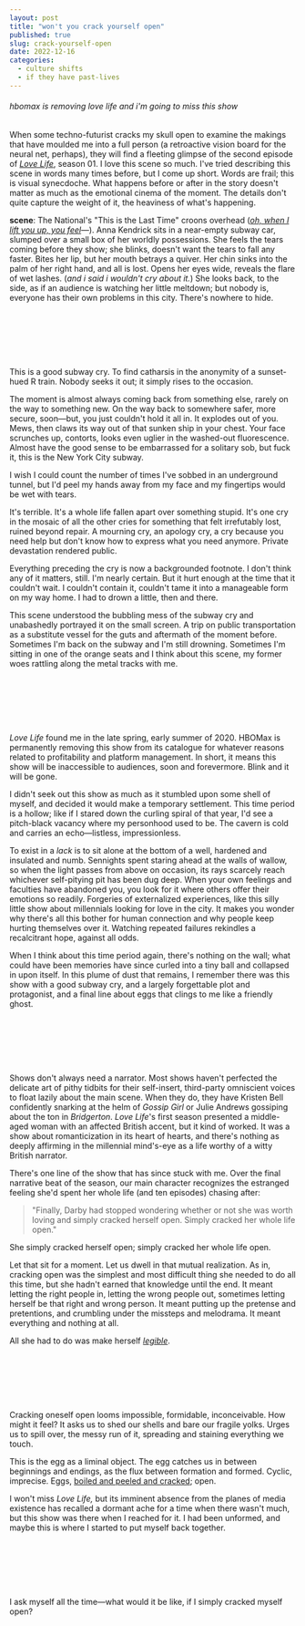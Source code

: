 ```yaml
---
layout: post
title: "won't you crack yourself open"
published: true
slug: crack-yourself-open
date: 2022-12-16
categories:
  - culture shifts
  - if they have past-lives
---
```


###### hbomax is removing love life and i'm going to miss this show

When some techno-futurist cracks my skull open to examine the makings that have moulded me into a full person (a retroactive vision board for the neural net, perhaps), they will find a fleeting glimpse of the second episode of [*Love Life*](https://www.hbomax.com/love-life-s2), season 01. I love this scene so much. I've tried describing this scene in words many times before, but I come up short. Words are frail; this is visual synecdoche. What happens before or after in the story doesn't matter as much as the emotional cinema of the moment. The details don't quite capture the weight of it, the heaviness of what's happening.

**scene**: The National's "This is the Last Time" croons overhead ([*oh, when I lift you up, you feel*](https://www.youtube.com/watch?v=OVV6RsWh5tw)—). Anna Kendrick sits in a near-empty subway car, slumped over a small box of her worldly possessions. She feels the tears coming before they show; she blinks, doesn't want the tears to fall any faster. Bites her lip, but her mouth betrays a quiver. Her chin sinks into the palm of her right hand, and all is lost. Opens her eyes wide, reveals the flare of wet lashes. (*and i said i wouldn't cry about it.*) She looks back, to the side, as if an audience is watching her little meltdown; but nobody is, everyone has their own problems in this city. There's nowhere to hide.

<!--more--> 

<br />
<br />
<br />
<br />
<br />

This is a good subway cry. To find catharsis in the anonymity of a sunset-hued R train. Nobody seeks it out; it simply rises to the occasion.

The moment is almost always coming back from something else, rarely on the way to something new. On the way back to somewhere safer, more secure, soon—but, you just couldn't hold it all in. It explodes out of you. Mews, then claws its way out of that sunken ship in your chest. Your face scrunches up, contorts, looks even uglier in the washed-out fluorescence. Almost have the good sense to be embarrassed for a solitary sob, but fuck it, this is the New York City subway. 

I wish I could count the number of times I've sobbed in an underground tunnel, but I'd peel my hands away from my face and my fingertips would be wet with tears. 

It's terrible. It's a whole life fallen apart over something stupid. It's one cry in the mosaic of all the other cries for something that felt irrefutably lost, ruined beyond repair. A mourning cry, an apology cry, a cry because you need help but don't know how to express what you need anymore. Private devastation rendered public.

Everything preceding the cry is now a backgrounded footnote. I don't think any of it matters, still. I'm nearly certain. But it hurt enough at the time that it couldn't wait. I couldn't contain it, couldn't tame it into a manageable form on my way home. I had to drown a little, then and there.

This scene understood the bubbling mess of the subway cry and unabashedly portrayed it on the small screen. A trip on public transportation as a substitute vessel for the guts and aftermath of the moment before. Sometimes I'm back on the subway and I'm still drowning. Sometimes I'm sitting in one of the orange seats and I think about this scene, my former woes rattling along the metal tracks with me.

<br />
<br />
<br />
<br />
<br />

*Love Life* found me in the late spring, early summer of 2020. HBOMax is permanently removing this show from its catalogue for whatever reasons related to profitability and platform management. In short, it means this show will be inaccessible to audiences, soon and forevermore. Blink and it will be gone.

I didn't seek out this show as much as it stumbled upon some shell of myself, and decided it would make a temporary settlement. This time period is a hollow; like if I stared down the curling spiral of that year, I'd see a pitch-black vacancy where my personhood used to be. The cavern is cold and carries an echo—listless, impressionless. 

To exist in a *lack* is to sit alone at the bottom of a well, hardened and insulated and numb. Sennights spent staring ahead at the walls of wallow, so when the light passes from above on occasion, its rays scarcely reach whichever self-pitying pit has been dug deep. When your own feelings and faculties have abandoned you, you look for it where others offer their emotions so readily. Forgeries of externalized experiences, like this silly little show about millennials looking for love in the city. It makes you wonder why there's all this bother for human connection and why people keep hurting themselves over it. Watching repeated failures rekindles a recalcitrant hope, against all odds. 

When I think about this time period again, there's nothing on the wall; what could have been memories have since curled into a tiny ball and collapsed in upon itself. In this plume of dust that remains, I remember there was this show with a good subway cry, and a largely forgettable plot and protagonist, and a final line about eggs that clings to me like a friendly ghost.

<br />
<br />
<br />
<br />
<br />

Shows don't always need a narrator. Most shows haven't perfected the delicate art of pithy tidbits for their self-insert, third-party omniscient voices to float lazily about the main scene. When they do, they have Kristen Bell confidently snarking at the helm of *Gossip Girl* or Julie Andrews gossiping about the ton in *Bridgerton*. *Love Life*'s first season presented a middle-aged woman with an affected British accent, but it kind of worked. It was a show about romanticization in its heart of hearts, and there's nothing as deeply affirming in the millennial mind's-eye as a life worthy of a witty British narrator.

There's one line of the show that has since stuck with me. Over the final narrative beat of the season, our main character recognizes the estranged feeling she'd spent her whole life (and ten episodes) chasing after:

>"Finally, Darby had stopped wondering whether or not she was worth loving and simply cracked herself open. Simply cracked her whole life open."

She simply cracked herself open; simply cracked her whole life open. 

Let that sit for a moment. Let us dwell in that mutual realization. As in, cracking open was the simplest and most difficult thing she needed to do all this time, but she hadn't earned that knowledge until the end. It meant letting the right people in, letting the wrong people out, sometimes letting herself be that right and wrong person. It meant putting up the pretense and pretentions, and crumbling under the missteps and melodrama. It meant everything and nothing at all. 

All she had to do was make herself [*legible*](https://blog.kellyluo.me/2022-09/seasons-twenty-two). 

<br />
<br />
<br />
<br />
<br />

Cracking oneself open looms impossible, formidable, inconceivable. How might it feel? It asks us to shed our shells and bare our fragile yolks. Urges us to spill over, the messy run of it, spreading and staining everything we touch. 

This is the egg as a liminal object. The egg catches us in between beginnings and endings, as the flux between formation and formed. Cyclic, imprecise. Eggs, [boiled and peeled and cracked](https://blog.kellyluo.me/2020-07/red-book); open. 

I won't miss *Love Life,* but its imminent absence from the planes of media existence has recalled a dormant ache for a time when there wasn't much, but this show was there when I reached for it. I had been unformed, and maybe this is where I started to put myself back together.

<br />
<br />
<br />
<br />
<br />

I ask myself all the time—what would it be like, if I simply cracked myself open?